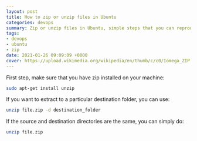 ```yaml
---
layout: post
title: How to zip or unzip files in Ubuntu
categories: devops
summary: Zip or unzip files in Ubuntu, simple steps that you can reproduce instantly
tags:
- devops
- ubuntu
- zip
date: 2021-01-26 09:09:09 +0000
cover: https://upload.wikimedia.org/wikipedia/en/thumb/c/c0/Iomega_ZIP.svg/1920px-Iomega_ZIP.svg.png
---
```


First step, make sure that you have zip installed on your machine:

```sh
sudo apt-get install unzip
```

If you want to extract to a particular destination folder, you can use:

```sh
unzip file.zip -d destination_folder
```

If the source and destination directories are the same, you can simply do:

```sh
unzip file.zip
```